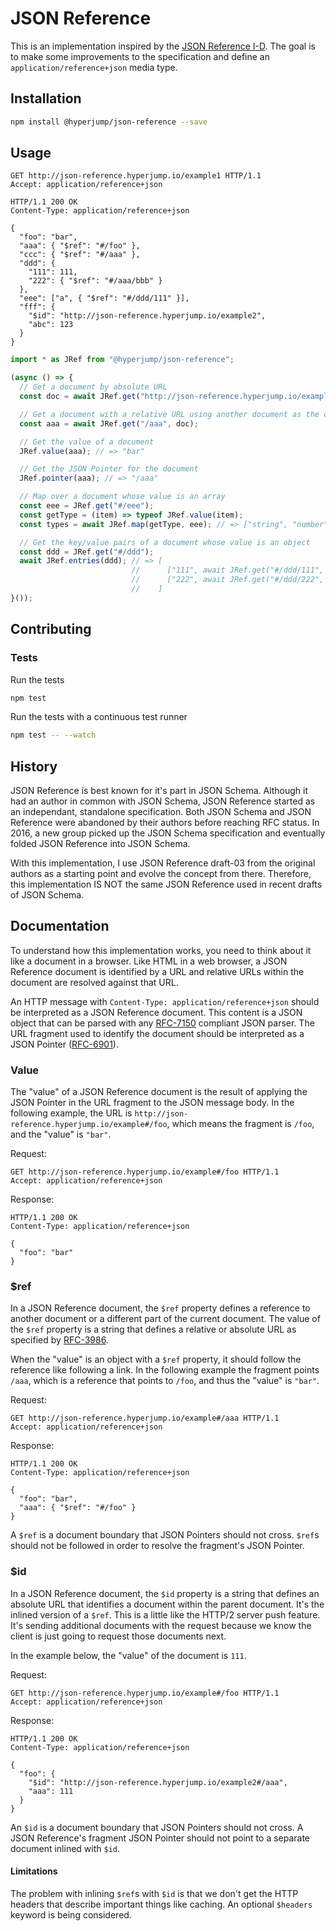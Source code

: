 JSON Reference
==============

This is an implementation inspired by the
[JSON Reference I-D](https://tools.ietf.org/html/draft-pbryan-zyp-json-ref-03).
The goal is to make some improvements to the specification and define an
`application/reference+json` media type.

Installation
------------

```bash
npm install @hyperjump/json-reference --save
```

Usage
-----

```http
GET http://json-reference.hyperjump.io/example1 HTTP/1.1
Accept: application/reference+json
```

```http
HTTP/1.1 200 OK
Content-Type: application/reference+json

{
  "foo": "bar",
  "aaa": { "$ref": "#/foo" },
  "ccc": { "$ref": "#/aaa" },
  "ddd": {
    "111": 111,
    "222": { "$ref": "#/aaa/bbb" }
  },
  "eee": ["a", { "$ref": "#/ddd/111" }],
  "fff": {
    "$id": "http://json-reference.hyperjump.io/example2",
    "abc": 123
  }
}
```

```javascript
import * as JRef from "@hyperjump/json-reference";

(async () => {
  // Get a document by absolute URL
  const doc = await JRef.get("http://json-reference.hyperjump.io/example1");

  // Get a document with a relative URL using another document as the context
  const aaa = await JRef.get("/aaa", doc);

  // Get the value of a document
  JRef.value(aaa); // => "bar"

  // Get the JSON Pointer for the document
  JRef.pointer(aaa); // => "/aaa"

  // Map over a document whose value is an array
  const eee = JRef.get("#/eee");
  const getType = (item) => typeof JRef.value(item);
  const types = await JRef.map(getType, eee); // => ["string", "number"];

  // Get the key/value pairs of a document whose value is an object
  const ddd = JRef.get("#/ddd");
  await JRef.entries(ddd); // => [
                           //      ["111", await JRef.get("#/ddd/111", doc)],
                           //      ["222", await JRef.get("#/ddd/222", doc)]
                           //    ]
}());
```

Contributing
------------

### Tests

Run the tests

```bash
npm test
```

Run the tests with a continuous test runner

```bash
npm test -- --watch
```

History
-------

JSON Reference is best known for it's part in JSON Schema. Although it had an
author in common with JSON Schema, JSON Reference started as an independant,
standalone specification. Both JSON Schema and JSON Reference were abandoned by
their authors before reaching RFC status. In 2016, a new group picked up the
JSON Schema specification and eventually folded JSON Reference into JSON Schema.

With this implementation, I use JSON Reference draft-03 from the original
authors as a starting point and evolve the concept from there. Therefore, this
implementation IS NOT the same JSON Reference used in recent drafts of JSON
Schema.

Documentation
-------------

To understand how this implementation works, you need to think about it like a
document in a browser. Like HTML in a web browser, a JSON Reference document is
identified by a URL and relative URLs within the document are resolved against
that URL.

An HTTP message with `Content-Type: application/reference+json` should be
interpreted as a JSON Reference document. This content is a JSON object that can
be parsed with any [RFC-7150](https://tools.ietf.org/html/rfc7159) compliant
JSON parser. The URL fragment used to identify the document should be
interpreted as a JSON Pointer ([RFC-6901](https://tools.ietf.org/html/rfc6901)).

### Value

The "value" of a JSON Reference document is the result of applying the JSON
Pointer in the URL fragment to the JSON message body. In the following example,
the URL is `http://json-reference.hyperjump.io/example#/foo`, which means the
fragment is `/foo`, and the "value" is `"bar"`.

Request:
```http
GET http://json-reference.hyperjump.io/example#/foo HTTP/1.1
Accept: application/reference+json
```

Response:
```http
HTTP/1.1 200 OK
Content-Type: application/reference+json

{
  "foo": "bar"
}
```

### $ref

In a JSON Reference document, the `$ref` property defines a reference to another
document or a different part of the current document. The value of the `$ref`
property is a string that defines a relative or absolute URL as specified by
[RFC-3986](https://tools.ietf.org/html/rfc3986).

When the "value" is an object with a `$ref` property, it should follow the
reference like following a link. In the following example the fragment points
`/aaa`, which is a reference that points to `/foo`, and thus the "value" is
`"bar"`.

Request:
```http
GET http://json-reference.hyperjump.io/example#/aaa HTTP/1.1
Accept: application/reference+json
```

Response:
```http
HTTP/1.1 200 OK
Content-Type: application/reference+json

{
  "foo": "bar",
  "aaa": { "$ref": "#/foo" }
}
```

A `$ref` is a document boundary that JSON Pointers should not cross. `$ref`s
should not be followed in order to resolve the fragment's JSON Pointer.

### $id

In a JSON Reference document, the `$id` property is a string that defines an
absolute URL that identifies a document within the parent document. It's the
inlined version of a `$ref`. This is a little like the HTTP/2 server push
feature. It's sending additional documents with the request because we know the
client is just going to request those documents next.

In the example below, the "value" of the document is `111`.

Request:
```http
GET http://json-reference.hyperjump.io/example#/foo HTTP/1.1
Accept: application/reference+json
```

Response:
```http
HTTP/1.1 200 OK
Content-Type: application/reference+json

{
  "foo": {
    "$id": "http://json-reference.hyperjump.io/example2#/aaa",
    "aaa": 111
  }
}
```

An `$id` is a document boundary that JSON Pointers should not cross. A JSON
Reference's fragment JSON Pointer should not point to a separate document
inlined with `$id`.

#### Limitations

The problem with inlining `$ref`s with `$id` is that we don't get the HTTP
headers that describe important things like caching. An optional `$headers`
keyword is being considered.
